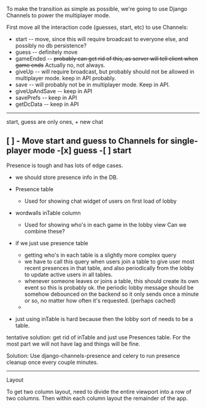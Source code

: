 To make the transition as simple as possible, we're going to use Django Channels to power the multiplayer mode.

First move all the interaction code (guesses, start, etc) to use Channels:

- start  -- move, since this will require broadcast to everyone else, and possibly no db persistence?
- guess -- definitely move 
- gameEnded -- ~~probably can get rid of this, as server will tell client when game ends~~ Actually no, not always.
- giveUp -- will require broadcast, but probably should not be allowed in multiplayer mode. keep in API probably.
- save -- will probably not be in multiplayer mode. Keep in API.
- giveUpAndSave -- keep in API
- savePrefs  -- keep in API
- getDcData  -- keep in API


----

start, guess are only ones, + new chat

[ ] - Move start and guess to Channels for single-player mode
        -[x] guess
        -[ ] start
----

Presence is tough and has lots of edge cases.
- we should store presence info in the DB.
- Presence table
    + Used for showing chat widget of users on first load of lobby
- wordwalls inTable column
    + Used for showing who's in each game in the lobby view
Can we combine these?

- if we just use presence table
    + getting who's in each table is a slightly more complex query
    + we have to call this query when users join a table to give user most recent presences in that table, and also periodically from the lobby to update active users in all tables.
    + whenever someone leaves or joins a table, this should create its own event so this is probably ok. the periodic lobby message should be somehow debounced on the backend so it only sends once a minute or so, no matter how often it's requested. (perhaps cached)
    + 
- just using inTable is hard because then the lobby sort of needs to be a table.

tentative solution: get rid of inTable and just use Presences table. For the most part we will not have lag and things will be fine.

Solution: Use django-channels-presence and celery to run presence cleanup once every couple minutes.

----
Layout

To get two column layout, need to divide the entire viewport into a row of two columns. Then within each column layout the remainder of the app. 


